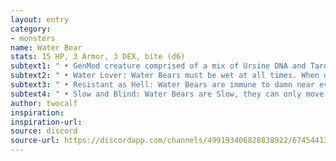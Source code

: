```yaml
---
layout: entry
category:
- monsters 
name: Water Bear
stats: 15 HP, 3 Armor, 3 DEX, bite (d6)
subtext1: " • GenMod creature comprised of a mix of Ursine DNA and Tardigrade DNA"
subtext2: " • Water Lover: Water Bears must be wet at all times. When dried out they lose their Armor and all attacks against them are Enhanced. Any 'Dry' Water Bear will attempt to make its way to the nearest body of water regardless of what is going on."
subtext3: " • Resistant as Hell: Water Bears are immune to damn near everything - disease, radiation, electric shock, extreme cold, etc. They are also immune to extreme heat but risk drying out if exposed for too long."
subtext4: " • Slow and Blind: Water Bears are Slow, they can only move or attack in a turn. They are also Blind, having to rely on scent to find prey."
author: twocalf
inspiration: 
inspiration-url: 
source: discord
source-url: https://discordapp.com/channels/499193406828838922/674544134798966806/718138501480185916
---
```

